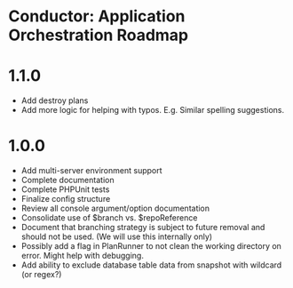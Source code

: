 Conductor: Application Orchestration Roadmap
=======================

# 1.1.0
- Add destroy plans
- Add more logic for helping with typos. E.g. Similar spelling suggestions.

# 1.0.0
- Add multi-server environment support
- Complete documentation
- Complete PHPUnit tests
- Finalize config structure
- Review all console argument/option documentation
- Consolidate use of $branch vs. $repoReference
- Document that branching strategy is subject to future removal and should not be used. (We will use this internally only)
- Possibly add a flag in PlanRunner to not clean the working directory on error. Might help with debugging.
- Add ability to exclude database table data from snapshot with wildcard (or regex?)
